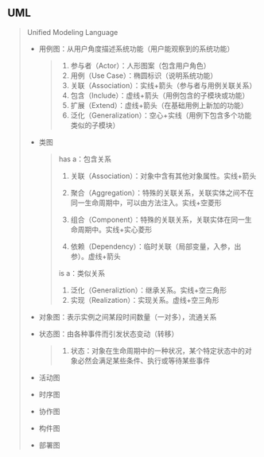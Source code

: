 ## UML

> Unified Modeling Language
>
> - 用例图：从用户角度描述系统功能（用户能观察到的系统功能）
>
>   > 1. 参与者（Actor）：人形图案（包含用户角色）
>   > 2. 用例（Use Case）：椭圆标识（说明系统功能）
>   > 3. 关联（Association）：实线+箭头（参与者与用例关联关系）
>   > 4. 包含（Include）：虚线+箭头（用例包含的子模块或功能）
>   > 5. 扩展（Extend）：虚线+箭头（在基础用例上新加的功能）
>   > 6. 泛化（Generalization）：空心+实线（用例下包含多个功能类似的子模块）
>
> - 类图
>
>   > has a：包含关系
>   >
>   > 1. 关联（Association）：对象中含有其他对象属性。实线+箭头
>   >
>   > 2. 聚合（Aggregation）：特殊的关联关系，关联实体之间不在同一生命周期中，可以由方法注入。实线+空菱形
>   >
>   > 3. 组合（Component）：特殊的关联关系，关联实体在同一生命周期中。实线+实心菱形
>   >
>   > 4. 依赖（Dependency）：临时关联（局部变量，入参，出参）。虚线+箭头
>   >
>   > is a：类似关系
>   >
>   > 1. 泛化（Generaliztion）：继承关系。实线+空三角形
>   > 2. 实现（Realization）：实现关系。虚线+空三角形
>
> - 对象图：表示实例之间某段时间数量（一对多），流通关系
>
> - 状态图：由各种事件而引发状态变动（转移）
>
>   > 1. 状态：对象在生命周期中的一种状况，某个特定状态中的对象必然会满足某些条件、执行或等待某些事件
>
> - 活动图
>
> - 时序图
>
> - 协作图
>
> - 构件图
>
> - 部署图
